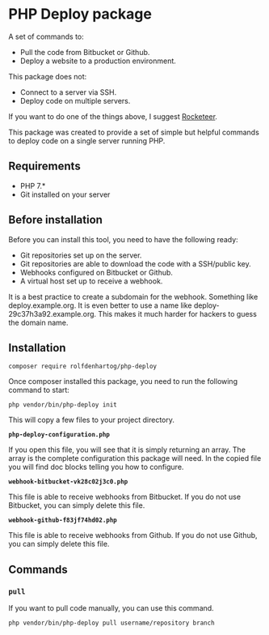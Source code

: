 # PHP Deploy package

A set of commands to:

* Pull the code from Bitbucket or Github.
* Deploy a website to a production environment.

This package does not:

* Connect to a server via SSH.
* Deploy code on multiple servers.

If you want to do one of the things above, I suggest [Rocketeer](http://rocketeer.autopergamene.eu/).

This package was created to provide a set of simple but helpful commands to deploy code on a single server running PHP.

## Requirements

* PHP 7.*
* Git installed on your server

## Before installation

Before you can install this tool, you need to have the following ready:

* Git repositories set up on the server.
* Git repositories are able to download the code with a SSH/public key.
* Webhooks configured on Bitbucket or Github.
* A virtual host set up to receive a webhook.

It is a best practice to create a subdomain for the webhook. Something like deploy.example.org. It is even better to use
a name like deploy-29c37h3a92.example.org. This makes it much harder for hackers to guess the domain name.

## Installation


```
composer require rolfdenhartog/php-deploy
```

Once composer installed this package, you need to run the following command to start:

```
php vendor/bin/php-deploy init
```

This will copy a few files to your project directory.

**`php-deploy-configuration.php`**

If you open this file, you will see that it is simply returning an array. The array is the complete configuration this
package will need. In the copied file you will find doc blocks telling you how to configure.

**`webhook-bitbucket-vk28c02j3c0.php`**

This file is able to receive webhooks from Bitbucket. If you do not use Bitbucket, you can simply delete this file.

**`webhook-github-f83jf74hd02.php`**

This file is able to receive webhooks from Github. If you do not use Github, you can simply delete this file.

## Commands

### `pull`

If you want to pull code manually, you can use this command. 

```
php vendor/bin/php-deploy pull username/repository branch
```
